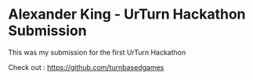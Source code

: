 # Alexander King - UrTurn Hackathon Submission

This was my submission for the first UrTurn Hackathon 

Check out : 
https://github.com/turnbasedgames


